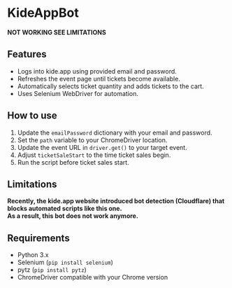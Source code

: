 # KideAppBot
**NOT WORKING SEE LIMITATIONS**
## Features

- Logs into kide.app using provided email and password.
- Refreshes the event page until tickets become available.
- Automatically selects ticket quantity and adds tickets to the cart.
- Uses Selenium WebDriver for automation.

## How to use

1. Update the `emailPassword` dictionary with your email and password.
2. Set the `path` variable to your ChromeDriver location.
3. Update the event URL in `driver.get()` to your target event.
4. Adjust `ticketSaleStart` to the time ticket sales begin.
5. Run the script before ticket sales start.
   
## Limitations

**Recently, the kide.app website introduced bot detection (Cloudflare) that blocks automated scripts like this one.**  
**As a result, this bot does not work anymore.**

## Requirements

- Python 3.x
- Selenium (`pip install selenium`)
- pytz (`pip install pytz`)
- ChromeDriver compatible with your Chrome version
